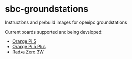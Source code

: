 # sbc-groundstations
Instructions and prebuild images for openipc groundstations

Current boards supported and being developed:
* [Orange Pi 5](https://github.com/OpenIPC/sbc-groundstations/releases/tag/orangepi5-v1.0.0)
* [Orange Pi 5 Plus](https://github.com/OpenIPC/sbc-groundstations/releases/tag/orangepi5plus-v1.0.0)
* [Radxa Zero 3W](https://github.com/OpenIPC/sbc-groundstations/releases/tag/zero3w-v1.1.0)
